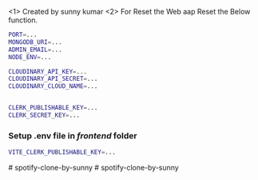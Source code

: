 <1> Created by sunny kumar
<2> For Reset the Web aap Reset the Below function.

```bash
PORT=...
MONGODB_URI=...
ADMIN_EMAIL=...
NODE_ENV=...

CLOUDINARY_API_KEY=...
CLOUDINARY_API_SECRET=...
CLOUDINARY_CLOUD_NAME=...


CLERK_PUBLISHABLE_KEY=...
CLERK_SECRET_KEY=...
```

### Setup .env file in _frontend_ folder

```bash
VITE_CLERK_PUBLISHABLE_KEY=...
```
#   s p o t i f y - c l o n e - b y - s u n n y  
 #   s p o t i f y - c l o n e - b y - s u n n y  
 